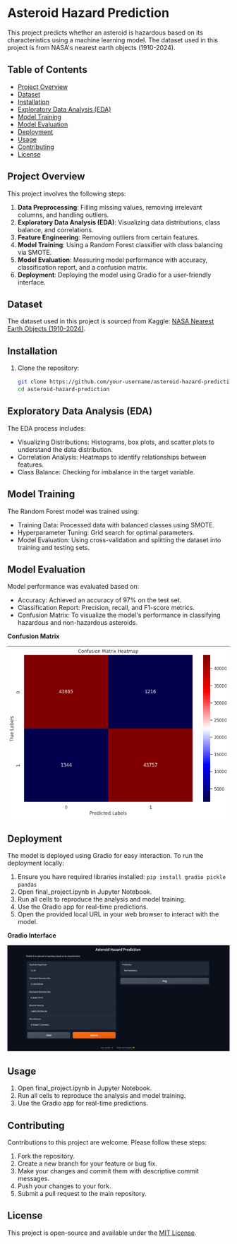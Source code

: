 # Asteroid Hazard Prediction

This project predicts whether an asteroid is hazardous based on its characteristics using a machine learning model. The dataset used in this project is from NASA's nearest earth objects (1910-2024).

## Table of Contents

- [Project Overview](#project-overview)
- [Dataset](#dataset)
- [Installation](#installation)
- [Exploratory Data Analysis (EDA)](#exploratory-data-analysis-eda)
- [Model Training](#model-training)
- [Model Evaluation](#model-evaluation)
- [Deployment](#deployment)
- [Usage](#usage)
- [Contributing](#contributing)
- [License](#license)

## Project Overview

This project involves the following steps:
1. **Data Preprocessing**: Filling missing values, removing irrelevant columns, and handling outliers.
2. **Exploratory Data Analysis (EDA)**: Visualizing data distributions, class balance, and correlations.
3. **Feature Engineering**: Removing outliers from certain features.
4. **Model Training**: Using a Random Forest classifier with class balancing via SMOTE.
5. **Model Evaluation**: Measuring model performance with accuracy, classification report, and a confusion matrix.
6. **Deployment**: Deploying the model using Gradio for a user-friendly interface.

## Dataset

The dataset used in this project is sourced from Kaggle: [NASA Nearest Earth Objects (1910-2024)](https://www.kaggle.com/datasets/ivansher/nasa-nearest-earth-objects-1910-2024).

## Installation

1. Clone the repository:
   ```bash
   git clone https://github.com/your-username/asteroid-hazard-prediction.git
   cd asteroid-hazard-prediction
   ```

## Exploratory Data Analysis (EDA)

The EDA process includes:

- Visualizing Distributions: Histograms, box plots, and scatter plots to understand the data distribution.
- Correlation Analysis: Heatmaps to identify relationships between features.
- Class Balance: Checking for imbalance in the target variable.

## Model Training

The Random Forest model was trained using:

- Training Data: Processed data with balanced classes using SMOTE.
- Hyperparameter Tuning: Grid search for optimal parameters.
- Model Evaluation: Using cross-validation and splitting the dataset into training and testing sets.

## Model Evaluation

Model performance was evaluated based on:

- Accuracy: Achieved an accuracy of 97% on the test set.
- Classification Report: Precision, recall, and F1-score metrics.
- Confusion Matrix: To visualize the model's performance in classifying hazardous and non-hazardous asteroids.

**Confusion Matrix**

![Confusion Matrix](images/ConfusionMatrix_image.png)


## Deployment

The model is deployed using Gradio for easy interaction. To run the deployment locally:

1. Ensure you have required libraries installed: `pip install gradio pickle pandas`
2. Open final_project.ipynb in Jupyter Notebook.
3. Run all cells to reproduce the analysis and model training.
4. Use the Gradio app for real-time predictions.
3. Open the provided local URL in your web browser to interact with the model.

**Gradio Interface**

![Gradio Interface](images/deploy_image.png)

## Usage

1. Open final_project.ipynb in Jupyter Notebook.
2. Run all cells to reproduce the analysis and model training.
3. Use the Gradio app for real-time predictions.

## Contributing

Contributions to this project are welcome. Please follow these steps:

1. Fork the repository.
2. Create a new branch for your feature or bug fix.
3. Make your changes and commit them with descriptive commit messages.
4. Push your changes to your fork.
5. Submit a pull request to the main repository.

## License

This project is open-source and available under the [MIT License](LICENSE).
